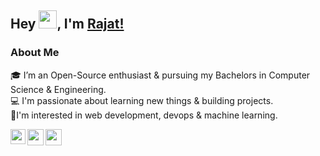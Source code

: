 ## Hey <img src="https://github.com/TheDudeThatCode/TheDudeThatCode/blob/master/Assets/Hi.gif" width="29px">, I'm [Rajat!](https://rajatgupta24.github.io/portfolio/) 

### About Me
🎓 I’m an Open-Source enthusiast & pursuing my Bachelors in Computer Science & Engineering. </br>
💻 I'm passionate about learning new things & building projects. </br>
🚀I'm interested in web development, devops & machine learning. </br>

<a href="https://www.linkedin.com/in/rajatgupta24/">
  <img align="left" width="24px" src="https://cdn.jsdelivr.net/npm/simple-icons@v3/icons/linkedin.svg"  />
</a>
<a href="https://twitter.com/rajatgupta241">
  <img align="left" width="26px" src="https://cdn.jsdelivr.net/npm/simple-icons@v3/icons/twitter.svg" />
</a>
<a href="mailto:rajat2411gupta@gmail.com">
  <img align="left" width="26px" src="https://cdn.jsdelivr.net/npm/simple-icons@v3/icons/gmail.svg" />
</a>

<!--
**rajatgupta24/rajatgupta24** is a ✨ _special_ ✨ repository because its `README.md` (this file) appears on your GitHub profile.

Here are some ideas to get you started:

- 🔭 I’m currently working on ...
- 🌱 I’m currently learning ...
- 👯 I’m looking to collaborate on ...
- 🤔 I’m looking for help with ...
- 💬 Ask me about ...
- 📫 How to reach me: ...
- 😄 Pronouns: ...
- ⚡ Fun fact: ...
-->
